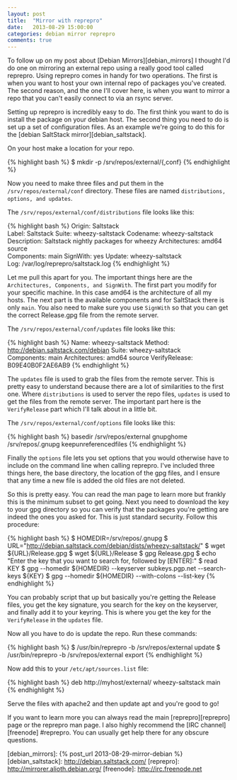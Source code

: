 ```yaml
---
layout: post
title:  "Mirror with reprepro"
date:   2013-08-29 15:00:00
categories: debian mirror reprepro
comments: true
---
```


To follow up on my post about [Debian Mirrors][debian_mirrors]
I thought I'd do one on mirroring an external repo using a really good tool
called reprepro.  Using reprepro comes in handy for two operations.  The first 
is when you want to host your own internal repo of packages you've created.  
The second reason, and the one I'll cover here, is when you want to mirror a 
repo that you can't easily connect to via an rsync server.

Setting up reprepro is incredibly easy to do.  The first think you want to do is
install the package on your debian host.  The second thing you need to do is set
up a set of configuration files.  As an example we're going to do this for the
[debian SaltStack mirror][debian_saltstack].

On your host make a location for your repo. 

{% highlight bash %}
$ mkdir -p /srv/repos/external/{,conf}
{% endhighlight %}

Now you need to make three files and put them in the <code>/srv/repos/external/conf</code>
directory.  These files are named <code>distributions, options, and updates</code>.

The <code>/srv/repos/external/conf/distributions</code> file looks like this:

{% highlight bash %}
Origin: Saltstack              
Label: Saltstack
Suite: wheezy-saltstack
Codename: wheezy-saltstack     
Description: Saltstack nightly packages for wheezy
Architectures: amd64 source    
Components: main
SignWith: yes
Update: wheezy-saltstack       
Log: /var/log/reprepro/saltstack.log 
{% endhighlight %}

Let me pull this apart for you.  The important things here are the
<code>Architectures, Components, and SignWith</code>.  The first part you modify
for your specific machine.  In this case amd64 is the architecture of all
my hosts.  The next part is the available components and for SaltStack there
is only <code>main</code>.  You also need to make sure you use <code>SignWith</code>
so that you can get the correct Release.gpg file from the remote server.

The <code>/srv/repos/external/conf/updates</code> file looks like this:

{% highlight bash %}
Name: wheezy-saltstack
Method: http://debian.saltstack.com/debian
Suite: wheezy-saltstack        
Components: main
Architectures: amd64 source
VerifyRelease: B09E40B0F2AE6AB9
{% endhighlight %}

The <code>updates</code> file is used to grab the files from the remote
server.  This is pretty easy to understand because there are a lot of
similarities to the first one.  Where <code>distributions</code> is used
to server the repo files, <code>updates</code> is used to get the files
from the remote server.  The important part here is the
<code>VerifyRelease</code> part which I'll talk about in a little bit.

The <code>/srv/repos/external/conf/options</code> file looks like this:

{% highlight bash %}
basedir /srv/repos/external
gnupghome /srv/repos/.gnupg
keepunreferencedfiles
{% endhighlight %}

Finally the <code>options</code> file lets you set options that you
would otherwise have to include on the command line when calling
reprepro.  I've included three things here, the base directory, the
location of the gpg files, and I ensure that any time a new file is
added the old files are not deleted.

So this is pretty easy.  You can read the man page to learn more but
frankly this is the minimum subset to get going.  Next you need to
download the key to your gpg directory so you can verify that the
packages you're getting are indeed the ones you asked for.  This is
just standard security.  Follow this procedure:

{% highlight bash %}
$ HOMEDIR=/srv/repos/.gnupg
$ URL="http://debian.saltstack.com/debian/dists/wheezy-saltstack/"
$ wget ${URL}/Release.gpg
$ wget ${URL}/Release
$ gpg Release.gpg
$ echo "Enter the key that you want to search for, followed by [ENTER]:"
$ read KEY
$ gpg --homedir ${HOMEDIR} --keyserver subkeys.pgp.net --search-keys ${KEY}
$ gpg --homedir ${HOMEDIR} --with-colons --list-key
{% endhighlight %}

You can probably script that up but basically you're getting the Release
files, you get the key signature, you search for the key on the keyserver,
and finally add it to your keyring.  This is where you get the key
for the <code>VerifyRelease</code> in the <code>updates</code> file.

Now all you have to do is update the repo.  Run these commands:

{% highlight bash %}
$ /usr/bin/reprepro -b /srv/repos/external update
$ /usr/bin/reprepro -b /srv/repos/external export
{% endhighlight %}

Now add this to your <code>/etc/apt/sources.list</code> file:

{% highlight bash %}
deb http://myhost/external/ wheezy-saltstack main
{% endhighlight %}

Serve the files with apache2 and then update apt and you're good to go!

If you want to learn more you can always read the main [reprepro][reprepro]
page or the reprepro man page.  I also highly recommend the 
[IRC channel][freenode] #reprepro.  You can usually get help there for
any obscure questions.

[debian_mirrors]: {% post_url 2013-08-29-mirror-debian %}
[debian_saltstack]: http://debian.saltstack.com/
[reprepro]: http://mirrorer.alioth.debian.org/
[freenode]: http://irc.freenode.net
